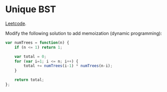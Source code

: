 # Unique BST

[Leetcode](https://leetcode.com/problems/unique-binary-search-trees/submissions/).

Modify the following solution to add memoization (dynamic programming):

```javascript
var numTrees = function(n) {
    if (n <= 1) return 1;

    var total = 0;
    for (var i=1; i <= n; i++) {
        total += numTrees(i-1) * numTrees(n-i);
    }

    return total;
};
```
